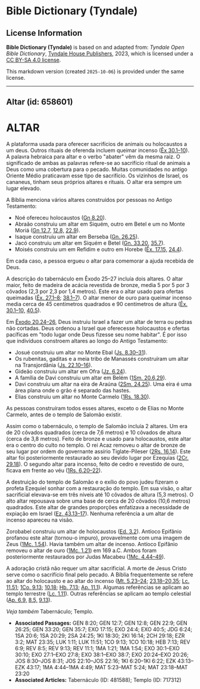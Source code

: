 # Bible Dictionary (Tyndale)

## License Information

**Bible Dictionary (Tyndale)** is based on and adapted from: _Tyndale Open Bible Dictionary_, [Tyndale House Publishers](https://tyndaleopenresources.com/), 2023, which is licensed under a [CC BY-SA 4.0 license](https://creativecommons.org/licenses/by-sa/4.0/legalcode.en).

This markdown version (created `2025-10-06`) is provided under the same license.



--------------------------------

## Altar (id: 658601)

ALTAR
=====

A plataforma usada para oferecer sacrifícios de animais ou holocaustos a um deus. Outros rituais de oferenda incluem queimar incenso ([Êx 30\.1–10](https://ref.ly/Exod30:1-Exod30:10)). A palavra hebraica para altar e o verbo "abater" vêm da mesma raiz. O significado de ambas as palavras refere\-se ao sacrifício ritual de animais a Deus como uma cobertura para o pecado. Muitas comunidades no antigo Oriente Médio praticavam esse tipo de sacrifício. Os vizinhos de Israel, os cananeus, tinham seus próprios altares e rituais. O altar era sempre um lugar elevado.

A Bíblia menciona vários altares construídos por pessoas no Antigo Testamento:

* Noé ofereceu holocaustos ([Gn 8\.20](https://ref.ly/Gen8:20)).
* Abraão construiu um altar em Siquém, outro em Betel e um no Monte Moriá ([Gn 12\.7,](https://ref.ly/Gen12:7) [12\.8,](https://ref.ly/Gen12:8) [22\.9](https://ref.ly/Gen22:9)).
* Isaque construiu um altar em Berseba ([Gn. 26\.25](https://ref.ly/Gen26:25)).
* Jacó construiu um altar em Siquém e Betel ([Gn. 33\.20,](https://ref.ly/Gen33:20) [35\.7](https://ref.ly/Gen35:7)).
* Moisés construiu um em Refidim e outro em Horebe ([Êx. 17\.15,](https://ref.ly/Exod17:15) [24\.4](https://ref.ly/Exod24:4)).

Em cada caso, a pessoa ergueu o altar para comemorar a ajuda recebida de Deus.

A descrição do tabernáculo em Êxodo 25–27 incluía dois altares. O altar maior, feito de madeira de acácia revestida de bronze, media 5 por 5 por 3 côvados (2,3 por 2,3 por 1,4 metros). Este era o altar usado para ofertas queimadas ([Êx. 27\.1–8](https://ref.ly/Exod27:1-Exod27:8); [38\.1–7](https://ref.ly/Exod38:1-Exod38:7)). O altar menor de ouro para queimar incenso media cerca de 45 centímetros quadrados e 90 centímetros de altura ([Êx. 30\.1–10,](https://ref.ly/Exod30:1-Exod30:10) [40\.5](https://ref.ly/Exod40:5)).

Em [Êxodo 20\.24–26](https://ref.ly/Exod20:24-Exod20:26), Deus instruiu Israel a fazer um altar de terra ou pedras não cortadas. Deus ordenou a Israel que oferecesse holocaustos e ofertas pacíficas em "todo lugar onde Deus fizesse seu nome habitar". É por isso que indivíduos constroem altares ao longo do Antigo Testamento:

* Josué construiu um altar no Monte Ebal ([Js. 8\.30–31](https://ref.ly/Josh8:30-Josh8:31)).
* Os rubenitas, gaditas e a meia tribo de Manassés construíram um altar na Transjordânia ([Js. 22\.10–16](https://ref.ly/Josh22:10-Josh22:16)).
* Gideão construiu um altar em Ofra ([Jz. 6\.24](https://ref.ly/Judg6:24)).
* A família de Davi construiu um altar em Belém ([1Sm. 20\.6,29](https://ref.ly/1Sam20:6,1Sam20:29)).
* Davi construiu um altar na eira de Araúna ([2Sm. 24\.25](https://ref.ly/2Sam24:25)). Uma eira é uma área plana onde o grão é separado das hastes.
* Elias construiu um altar no Monte Carmelo ([1Rs. 18\.30](https://ref.ly/1Kgs18:30)).

As pessoas construíram todos esses altares, exceto o de Elias no Monte Carmelo, antes de o templo de Salomão existir.

Assim como o tabernáculo, o templo de Salomão incluía 2 altares. Um era de 20 côvados quadrados (cerca de 7,6 metros) e 10 côvados de altura (cerca de 3,8 metros). Feito de bronze e usado para holocaustos, este altar era o centro do culto no templo. O rei Acaz removeu o altar de bronze de seu lugar por ordem do governante assírio Tiglate\-Pileser ([2Rs. 16\.14](https://ref.ly/2Kgs16:14)). Este altar foi posteriormente restaurado ao seu devido lugar por Ezequias ([2Cr. 29\.18](https://ref.ly/2Chr29:18)). O segundo altar para incenso, feito de cedro e revestido de ouro, ficava em frente ao véu ([1Rs. 6\.20–22](https://ref.ly/1Kgs6:20-1Kgs6:22)).

A destruição do templo de Salomão e o exílio do povo judeu fizeram o profeta Ezequiel sonhar com a restauração do templo. Em sua visão, o altar sacrificial elevava\-se em três níveis até 10 côvados de altura (5,3 metros). O alto altar repousava sobre uma base de cerca de 20 côvados (10,6 metros) quadrados. Este altar de grandes proporções enfatizava a necessidade de expiação em Israel ([Ez. 43\.13–17](https://ref.ly/Ezek43:13-Ezek43:17)). Nenhuma referência a um altar de incenso apareceu na visão.

Zorobabel construiu um altar de holocaustos ([Ed. 3\.2](https://ref.ly/Ezra3:2)). Antíoco Epifânio profanou este altar (tornou\-o impuro), provavelmente com uma imagem de Zeus ([1Mc. 1\.54](https://ref.ly/1Macc1:54)). Havia também um altar de incenso. Antíoco Epifânio removeu o altar de ouro ([1Mc. 1\.21](https://ref.ly/1Macc1:21)) em 169 a.C. Ambos foram posteriormente restaurados por Judas Macabeu ([1Mc. 4\.44–49](https://ref.ly/1Macc4:44-1Macc4:49)).

A adoração cristã não requer um altar sacrificial. A morte de Jesus Cristo serve como o sacrifício final pelo pecado. A Bíblia frequentemente se refere ao altar do holocausto e ao altar do incenso ([Mt. 5\.23–24](https://ref.ly/Matt5:23-Matt5:24); [23\.18–20,35](https://ref.ly/Matt23:18-Matt23:20); [Lc. 11\.51](https://ref.ly/Luke11:51); [1Co. 9\.13](https://ref.ly/1Cor9:13); [10\.18](https://ref.ly/1Cor10:18); [Hb. 7\.13](https://ref.ly/Heb7:13); [Ap. 11\.1](https://ref.ly/Rev11:1)). Algumas referências se aplicam ao templo terrestre ([Lc. 1\.11](https://ref.ly/Luke1:11)). Outras referências se aplicam ao templo celestial ([Ap. 6\.9,](https://ref.ly/Rev6:9) [8\.5,](https://ref.ly/Rev8:5) [9\.13](https://ref.ly/Rev9:13)).

*Veja também* Tabernáculo; Templo.

* **Associated Passages:** GEN 8:20; GEN 12:7; GEN 12:8; GEN 22:9; GEN 26:25; GEN 33:20; GEN 35:7; EXO 17:15; EXO 24:4; EXO 40:5; JDG 6:24; 1SA 20:6; 1SA 20:29; 2SA 24:25; 1KI 18:30; 2KI 16:14; 2CH 29:18; EZR 3:2; MAT 23:35; LUK 1:11; LUK 11:51; 1CO 9:13; 1CO 10:18; HEB 7:13; REV 6:9; REV 8:5; REV 9:13; REV 11:1; 1MA 1:21; 1MA 1:54; EXO 30:1–EXO 30:10; EXO 27:1–EXO 27:8; EXO 38:1–EXO 38:7; EXO 20:24–EXO 20:26; JOS 8:30–JOS 8:31; JOS 22:10–JOS 22:16; 1KI 6:20–1KI 6:22; EZK 43:13–EZK 43:17; 1MA 4:44–1MA 4:49; MAT 5:23–MAT 5:24; MAT 23:18–MAT 23:20
* **Associated Articles:** Tabernáculo (ID: 481588); Templo (ID: 717312)

